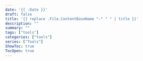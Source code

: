 ```yaml
---
date: '{{ .Date }}'
draft: false
title: '{{ replace .File.ContentBaseName "-" " " | title }}'
description: ""
summary: ""
tags: ["tools"]
categories: ["tools"]
series: ["Tools"]
ShowToc: true
TocOpen: true
---
```

